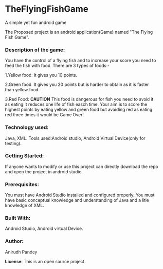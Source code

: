 # TheFlyingFishGame
A simple yet fun android game

The Proposed project is an android application(Game) named "The Flying Fish Game".

### Description of the game:
You have the control of a flying fish and to increase your score you need to feed the fish with food. There are 3 types of foods:-

1.Yellow food: It gives you 10 points.

2.Green food: It gives you 20 points but is harder to obtain as it is faster than yellow food.

3.Red Food: **CAUTION** This food is dangerous for fish you need to avoid it as eating it reduces one life of fish easch time.
Your aim is to score the highest points by eating yellow and green food but avoiding red as eating red three times it would be Game Over! 

### Technology used:
Java, XML. Tools used:Android studio, Android Virtual Device(only for testing).

### Getting Started:
If anyone wants to modify or use this project can directly download the repo and open the project in android studio.

### Prerequisites:
You must have Android Studio installed and configured properly. You must have basic conceptual knowledge and understanding of Java and a litle knowledge of XML.

### Built With:
Android Studio, Android virtual Device.

### Author:
Anirudh Pandey

**License**: This is an open source project.
